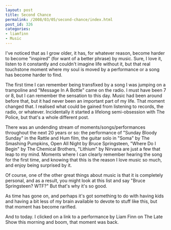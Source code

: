 ```yaml
---
layout: post
title: Second Chance
permalink: /2008/03/05/second-chance/index.html
post_id: 326
categories: 
- liamfinn
- Music
---
```


 I've noticed that as I grow older, it has, for whatever reason, become harder to become "inspired" (for want of a better phrase) by music. Sure, I love it, listen to it constantly and couldn't imagine life without it, but that real touchstone moment where my soul is moved by a performance or a song has become harder to find.

The first time I can remember being transfixed by a song I was jumping on a trampoline and "Message In A Bottle" came on the radio. I must have been 7 or 8, but I can remember the sensation to this day. Music had been around before that, but it had never been an important part of my life. That moment changed that. I realised what could be gained from listening to records, the radio, or whatever. Incidentally it started a lifelong semi-obsession with The Police, but that's a whole different post.

There was an undending stream of moments/songs/performances throughout the next 20 years or so: the performance of "Sunday Bloody Sunday" in the Rattle and Hum film,  the guitar solo in "Soma" by The Smashing Pumpkins, Open All Night by Bruce Springsteen, "Where Do I Begin" by The Chemical Brothers, "Lithium" by Nirvana are just a few that leap to my mind. Moments where I can clearly remember hearing the song for the first time, and knowing that this is the reason I love music so much, and enjoy being surprised by it.

Of course, one of the other great things about music is that it is completely personal, and as a result, you might look at this list and say "Bruce Springsteen? <span class="caps">WTF</span>?" But that's why it's so good.

As time has gone on, and perhaps it's got something to do with having kids and having a bit less of my brain available to devote to stuff like this, but that moment has become rarified.

And to today. I clicked on a link to a performance by Liam Finn on The Late Show this morning and boom, that moment was back.

<object width="425" height="355"><param name="movie" value="http://www.youtube.com/v/xVPQDWk-jik"></param><param name="wmode" value="transparent"></param><embed src="http://www.youtube.com/v/xVPQDWk-jik" type="application/x-shockwave-flash" wmode="transparent" width="425" height="355"></embed></object>
